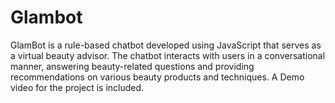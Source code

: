 # Glambot
GlamBot is a rule-based chatbot developed using JavaScript that serves as a virtual beauty advisor. The chatbot interacts with users in a conversational manner, answering beauty-related questions and providing recommendations on various beauty products and techniques.
A Demo video for the project is included.

